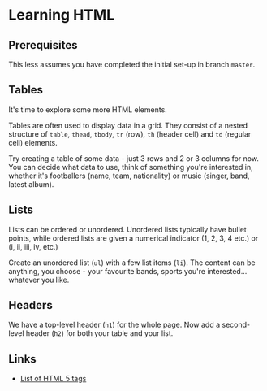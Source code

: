 # Learning HTML

## Prerequisites

This less assumes you have completed the initial set-up in branch `master`.

## Tables

It's time to explore some more HTML elements.

Tables are often used to display data in a grid. They consist of a nested structure of `table`, `thead`, `tbody`, `tr` (row), `th` (header cell) and `td` (regular cell) elements.

Try creating a table of some data - just 3 rows and 2 or 3 columns for now. You can decide what data to use, think of something you're interested in, whether it's footballers (name, team, nationality) or music (singer, band, latest album).

## Lists

Lists can be ordered or unordered. Unordered lists typically have bullet points, while ordered lists are given a numerical indicator (1, 2, 3, 4 etc.) or (i, ii, iii, iv, etc.)

Create an unordered list (`ul`) with a few list items (`li`). The content can be anything, you choose - your favourite bands, sports you're interested... whatever you like.

## Headers

We have a top-level header (`h1`) for the whole page. Now add a second-level header (`h2`) for both your table and your list.

## Links

- [List of HTML 5 tags](https://www.w3schools.com/tags/default.asp)
